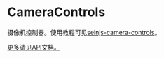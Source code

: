 # CameraControls

摄像机控制器。使用教程可见[seinjs-camera-controls](http://seinjs.com/cn/extension/common-extensions/camera-controls)。  

[更多请见API文档。](./doc/README.md)
